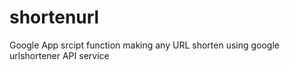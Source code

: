 shortenurl
==========

Google App srcipt function making any URL shorten using google urlshortener API service
